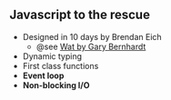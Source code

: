 ##  Javascript to the rescue

* Designed in 10 days by Brendan Eich
	* @see <a href="https://www.destroyallsoftware.com/talks/wat">Wat by Gary Bernhardt</a>
* Dynamic typing
* First class functions 
* **Event loop**
* **Non-blocking I/O**
